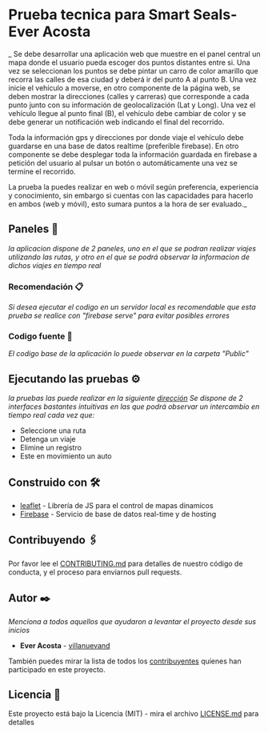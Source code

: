 # Prueba tecnica para Smart Seals- Ever Acosta

_
Se debe desarrollar una aplicación web que muestre en el panel central un mapa donde el usuario pueda escoger dos puntos distantes entre si.  Una vez se seleccionan los puntos se debe pintar un carro de color amarillo que recorra las calles de esa ciudad y deberá ir del punto A al punto B.  Una vez inicie el vehículo a moverse, en otro componente de la página web, se deben mostrar la direcciones (calles y carreras) que corresponde a cada punto junto con su información de geolocalización (Lat y Long). Una vez el vehículo llegue al punto final (B), el vehículo debe cambiar de color y se debe generar un notificación web indicando el final del recorrido.

Toda la información gps y direcciones por donde viaje el vehículo debe guardarse en una base de datos realtime (preferible firebase).  En otro componente se debe desplegar toda la información guardada en firebase a petición del usuario al pulsar un botón o automáticamente una vez se termine el recorrido.

La prueba la puedes realizar en web o móvil según preferencia, experiencia y conocimiento, sin embargo si cuentas con las capacidades para hacerlo en ambos (web y móvil), esto sumara puntos a la hora de ser evaluado._

## Paneles 🚀

_la aplicacion dispone de 2 paneles, uno en el que se podran realizar viajes utilizando las rutas, y otro en el que se podrá observar la informacion de dichos viajes en tiempo real_


### Recomendación 📋

_Si desea ejecutar el codigo en un servidor local es recomendable que esta prueba se realice con "firebase serve" para evitar posibles errores_

### Codigo fuente 🔧

_El codigo base de la aplicación lo puede observar en la carpeta "Public"_


## Ejecutando las pruebas ⚙️

_la pruebas las puede realizar en la siguiente [dirección](https://pruebaever-37590.firebaseapp.com/)_
_Se dispone de 2 interfaces bastantes intuitivas en las que podrá observar un intercambio en tiempo real cada vez que:_
* Seleccione una ruta
* Detenga un viaje
* Elimine un registro
* Este en movimiento un auto

## Construido con 🛠️

* [leaflet](https://leafletjs.com/) - Librería de JS para el control de mapas dinamicos
* [Firebase](https://firebase.google.com/?hl=es-419) - Servicio de base de datos real-time y de hosting

## Contribuyendo 🖇️

Por favor lee el [CONTRIBUTING.md](https://gist.github.com/villanuevand/xxxxxx) para detalles de nuestro código de conducta, y el proceso para enviarnos pull requests.

## Autor ✒️

_Menciona a todos aquellos que ayudaron a levantar el proyecto desde sus inicios_

* **Ever Acosta** - [villanuevand](https://github.com/EverAcosta)

También puedes mirar la lista de todos los [contribuyentes](https://github.com/EverAcosta/PruebaTecnicaMapa/contributors) quíenes han participado en este proyecto. 

## Licencia 📄

Este proyecto está bajo la Licencia (MIT) - mira el archivo [LICENSE.md](LICENSE.md) para detalles
